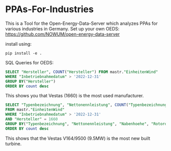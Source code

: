 # PPAs-For-Industries
This is a Tool for the Open-Energy-Data-Server which analyzes PPAs for various industries in Germany.
Set up your own OEDS: https://github.com/NOWUM/open-energy-data-server

install using:

```
pip install -e .
```
SQL Queries for OEDS:
```SQL
SELECT "Hersteller", COUNT("Hersteller") FROM mastr."EinheitenWind"
WHERE "Inbetriebnahmedatum" > '2022-12-31'
GROUP BY("Hersteller")
ORDER BY count desc
```
This shows you that Vestas (1660) is the most used manufacturer.
```SQL
SELECT "Typenbezeichnung", "Nettonennleistung", COUNT("Typenbezeichnung"), "Nabenhoehe", "Rotordurchmesser"
FROM mastr."EinheitenWind"
WHERE "Inbetriebnahmedatum" > '2022-12-31'
AND "Hersteller" = 1660
GROUP BY("Typenbezeichnung", "Nettonennleistung", "Nabenhoehe", "Rotordurchmesser")
ORDER BY count desc
```
This shows that the Vestas V164/9500 (9.5MW) is the most new built turbine.